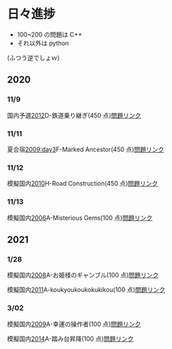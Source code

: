 # 日々進捗

- 100~200 の問題は C++
- それ以外は python

(ふつう逆でしょｗ)

## 2020

### 11/9

国内予選[2012](https://github.com/horiso0921/CompetitivePrograming/tree/master/ICPC/Past-JP/2012)D-鉄道乗り継ぎ(450 点)[問題リンク](http://judge.u-aizu.ac.jp/onlinejudge/description.jsp?id=1182&lang=jp)

### 11/11

夏合宿[2009:day3](https://github.com/horiso0921/CompetitivePrograming/tree/master/ICPC/Summer/2009/day3)F-Marked Ancestor(450 点)[問題リンク](http://judge.u-aizu.ac.jp/onlinejudge/description.jsp?id=2170)

### 11/12

模擬国内[2010](https://github.com/horiso0921/CompetitivePrograming/tree/master/ICPC/Trial-JP/2010)H-Road Construction(450 点)[問題リンク](http://judge.u-aizu.ac.jp/onlinejudge/description.jsp?id=2249)

### 11/13

模擬国内[2006](https://github.com/horiso0921/CompetitivePrograming/tree/master/ICPC/Trial-JP/2006)A-Misterious Gems(100 点)[問題リンク](http://judge.u-aizu.ac.jp/onlinejudge/description.jsp?id=2000&lang=jp)

## 2021

### 1/28

模擬国内[2008](https://github.com/horiso0921/CompetitivePrograming/tree/master/ICPC/Trial-JP/2008)A-お姫様のギャンブル(100 点)[問題リンク](https://judge.u-aizu.ac.jp/onlinejudge/description.jsp?id=2018&lang=jp)

模擬国内[2011](https://github.com/horiso0921/CompetitivePrograming/tree/master/ICPC/Trial-JP/2011)A-koukyoukoukokukikou(100 点)[問題リンク](https://judge.u-aizu.ac.jp/onlinejudge/description.jsp?id=2252&lang=jp)

### 3/02

模擬国内[2009](https://github.com/horiso0921/CompetitivePrograming/tree/master/ICPC/Trial-JP/2009)A-幸運の操作者(100 点)[問題リンク](https://judge.u-aizu.ac.jp/onlinejudge/description.jsp?id=2149&lang=jp)

模擬国内[2014](https://github.com/horiso0921/CompetitivePrograming/tree/master/ICPC/Trial-JP/2014)A-踏み台昇降(100 点)[問題リンク](https://judge.u-aizu.ac.jp/onlinejudge/description.jsp?id=2582&lang=jp)
